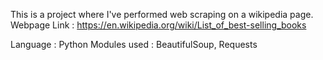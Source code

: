 This is a project where I've performed web scraping on a wikipedia page.
Webpage Link : https://en.wikipedia.org/wiki/List_of_best-selling_books

Language : Python
Modules used : BeautifulSoup, Requests
